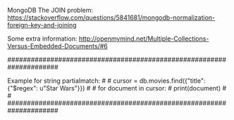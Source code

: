 MongoDB The JOIN problem: https://stackoverflow.com/questions/5841681/mongodb-normalization-foreign-key-and-joining

Some extra information: http://openmymind.net/Multiple-Collections-Versus-Embedded-Documents/#6

#####################################################################

Example for string partialmatch:                                    #
                                                                    #
cursor = db.movies.find({"title":{"$regex": u"Star Wars"}})         #
                                                                    #
for document in cursor:                                             #
    print(document)                                                 #
                                                                    #
#####################################################################

